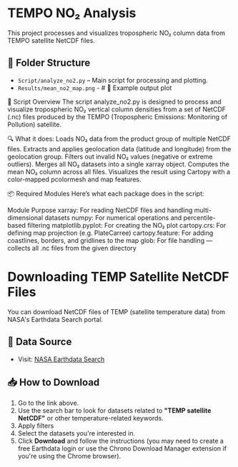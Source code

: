 # TEMPO NO₂ Analysis
This project processes and visualizes tropospheric NO₂ column data from TEMPO satellite NetCDF files.

## 📂 Folder Structure
- `Script/analyze_no2.py` – Main script for processing and plotting.
- `Results/mean_no2_map.png` - # 📸 Example output plot

🧾 Script Overview
The script analyze_no2.py is designed to process and visualize tropospheric NO₂ vertical column densities from a set of NetCDF (.nc) files produced by the TEMPO (Tropospheric Emissions: Monitoring of Pollution) satellite.

🔍 What it does:
Loads NO₂ data from the product group of multiple NetCDF files.
Extracts and applies geolocation data (latitude and longitude) from the geolocation group.
Filters out invalid NO₂ values (negative or extreme outliers).
Merges all NO₂ datasets into a single xarray object.
Computes the mean NO₂ column across all files.
Visualizes the result using Cartopy with a color-mapped pcolormesh and map features.

📦 Required Modules
Here’s what each package does in the script:

Module	Purpose
xarray: For reading NetCDF files and handling multi-dimensional datasets
numpy:	For numerical operations and percentile-based filtering
matplotlib.pyplot:	For creating the NO₂ plot
cartopy.crs:	For defining map projection (e.g. PlateCarree)
cartopy.feature:	For adding coastlines, borders, and gridlines to the map
glob:	For file handling — collects all .nc files from the given directory

# Downloading TEMP Satellite NetCDF Files

You can download NetCDF files of TEMP (satellite temperature data) from NASA's Earthdata Search portal.

## 🔗 Data Source

- Visit: [NASA Earthdata Search](https://search.earthdata.nasa.gov/search)

## 📥 How to Download

1. Go to the link above.
2. Use the search bar to look for datasets related to **"TEMP satellite NetCDF"** or other temperature-related keywords.
3. Apply filters
4. Select the datasets you're interested in.
5. Click **Download** and follow the instructions (you may need to create a free Earthdata login or use the Chrono Download Manager extension if you're using the Chrome browser).
